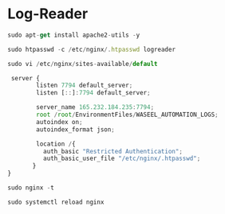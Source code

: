 # Log-Reader

```javascript
sudo apt-get install apache2-utils -y
```

```javascript
sudo htpasswd -c /etc/nginx/.htpasswd logreader
```

```javascript
sudo vi /etc/nginx/sites-available/default
```

```javascript
 server {
        listen 7794 default_server;
        listen [::]:7794 default_server;

        server_name 165.232.184.235:7794;
        root /root/EnvironmentFiles/WASEEL_AUTOMATION_LOGS;
        autoindex on;
        autoindex_format json;

        location /{
          auth_basic "Restricted Authentication";
          auth_basic_user_file "/etc/nginx/.htpasswd";
       }
}
```

```javascript
sudo nginx -t
```

```javascript
sudo systemctl reload nginx
```
